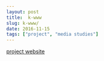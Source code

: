 ```yaml
---
layout: post
title:  k-www
slug: k-www/
date: 2016-11-15 
tags: ["project", "media studies"]
---
```


[project website](http://k-www.kr/)